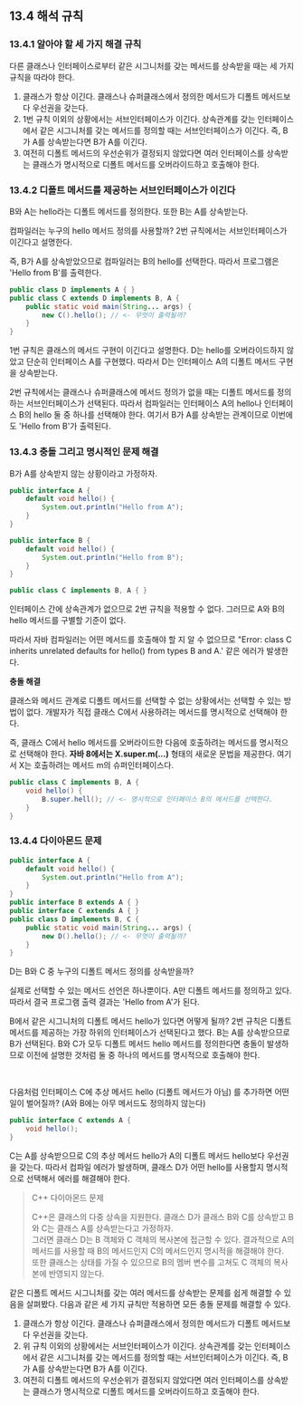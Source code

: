 ## 13.4 해석 규칙
### 13.4.1 알아야 할 세 가지 해결 규칙
다른 클래스나 인터페이스로부터 같은 시그니처를 갖는 메서드를 상속받을 때는 세 가지 규칙을 따라야 한다.
1. 클래스가 항상 이긴다. 클래스나 슈퍼클래스에서 정의한 메서드가 디폴트 메서드보다 우선권을 갖는다.
2. 1번 규칙 이외의 상황에서는 서브인터페이스가 이긴다. 상속관계를 갖는 인터페이스에서 같은 시그니처를 갖는 메서드를 정의할 때는 서브인터페이스가 이긴다. 즉, B가 A를 상속받는다면 B가 A를 이긴다.
3. 여전히 디폴트 메서드의 우선순위가 결정되지 않았다면 여러 인터페이스를 상속받는 클래스가 명시적으로 디폴트 메서드를 오버라이드하고 호출해야 한다.

### 13.4.2 디폴트 메서드를 제공하는 서브인터페이스가 이긴다
B와 A는 hello라는 디폴트 메서드를 정의한다. 또한 B는 A를 상속받는다.

컴파일러는 누구의 hello 메서드 정의를 사용할까? 2번 규칙에서는 서브인터페이스가 이긴다고 설명한다. 

즉, B가 A를 상속받았으므로 컴파일러는 B의 hello를 선택한다. 따라서 프로그램은 'Hello from B'를 출력한다.

```java
public class D implements A { }
public class C extends D implements B, A {
    public static void main(String... args) {
        new C().hello(); // <- 무엇이 출력될까?
    }
}
```

1번 규칙은 클래스의 메서드 구현이 이긴다고 설명한다. D는 hello를 오버라이드하지 않았고 단순히 인터페이스 A를 구현했다. 따라서 D는 인터페이스 A의 디폴트 메서드 구현을 상속받는다.

2번 규칙에서는 클래스나 슈퍼클래스에 메서드 정의가 없을 때는 디폴트 메서드를 정의하는 서브인터페이스가 선택된다. 따라서 컴파일러는 인터페이스 A의 hello나 인터페이스 B의 hello 둘 중 하나를 선택해야 한다.
여기서 B가 A를 상속받는 관계이므로 이번에도 'Hello from B'가 출력된다.

### 13.4.3 충돌 그리고 명시적인 문제 해결
B가 A를 상속받지 않는 상황이라고 가정하자.
```java
public interface A {
    default void hello() {
        System.out.println("Hello from A");
    }
}

public interface B {
    default void hello() {
        System.out.println("Hello from B");
    }
}

public class C implements B, A { }
```

인터페이스 간에 상속관계가 없으므로 2번 규칙을 적용할 수 없다. 그러므로 A와 B의 hello 메서드를 구별할 기준이 없다.

따라서 자바 컴파일러는 어떤 메서드를 호출해야 할 지 알 수 없으므로 "Error: class C inherits unrelated defaults for hello() from types B and A.' 같은 에러가 발생한다.

**충돌 해결**

클래스와 메서드 관계로 디폴트 메서드를 선택할 수 없는 상황에서는 선택할 수 있는 방법이 없다. 개발자가 직접 클래스 C에서 사용하려는 메서드를 명시적으로 선택해야 한다.

즉, 클래스 C에서 hello 메서드를 오버라이드한 다음에 호출하려는 메서드를 명시적으로 선택해야 한다. **자바 8에서는 X.super.m(...)** 형태의 새로운 문법을 제공한다.
여기서 X는 호출하려는 메서드 m의 슈퍼인터페이스다.
```java
public class C implements B, A {
    void hello() {
        B.super.hell(); // <- 명시적으로 인터페이스 B의 메서드를 선택한다.
    }
}
```

### 13.4.4 다이아몬드 문제
```java
public interface A {
    default void hello() {
        System.out.println("Hello from A");
    }
}
public interface B extends A { }
public interface C extends A { }
public class D implements B, C {
    public static void main(String... args) {
        new D().hello(); // <- 무엇이 출력될까?
    }
}
```

D는 B와 C 중 누구의 디폴트 메서드 정의를 상속받을까? 

실제로 선택할 수 있는 메서드 선언은 하나뿐이다. A만 디폴트 메서드를 정의하고 있다. 따라서 결국 프로그램 출력 결과는 'Hello from A'가 된다.

B에서 같은 시그니처의 디폴트 메서드 hello가 있다면 어떻게 될까? 2번 규칙은 디폴트 메서드를 제공하는 가장 하위의 인터페이스가 선택된다고 했다. B는 A를 상속받으므로 B가 선택된다.
B와 C가 모두 디폴트 메서드 hello 메서드를 정의한다면 충돌이 발생하므로 이전에 설명한 것처럼 둘 중 하나의 메서드를 명시적으로 호출해야 한다.

<br />

다음처럼 인터페이스 C에 추상 메서드 hello (디폴트 메서드가 아님) 를 추가하면 어떤 일이 벌어질까? (A와 B에는 아무 메서드도 정의하지 않는다)
```java
public interface C extends A {
    void hello();
}
```

C는 A를 상속받으므로 C의 추상 메서드 hello가 A의 디폴트 메서드 hello보다 우선권을 갖는다. 따라서 컴파일 에러가 발생하며, 클래스 D가 어떤 hello를 사용할지 명시적으로 선택해서 에러를 해결해야 한다.

> C++ 다이아몬드 문제
> 
> C++은 클래스의 다중 상속을 지원한다. 클래스 D가 클래스 B와 C를 상속받고 B와 C는 클래스 A를 상속받는다고 가정하자.  
> 그러면 클래스 D는 B 객체와 C 객체의 복사본에 접근할 수 있다. 결과적으로 A의 메서드를 사용할 때 B의 메서드인지 C의 메서드인지 명시적을 해결해야 한다.  
> 또한 클래스는 상태를 가질 수 있으므로 B의 멤버 변수를 고쳐도 C 객체의 복사본에 반영되지 않는다.

같은 디폴트 메서드 시그니처를 갖는 여러 메서드를 상속받는 문제를 쉽게 해결할 수 있음을 살펴봤다. 다음과 같은 세 가지 규칙만 적용하면 모든 충돌 문제를 해결할 수 있다.
1. 클래스가 항상 이긴다. 클래스나 슈퍼클래스에서 정의한 메서드가 디폴트 메서드보다 우선권을 갖는다.
2. 위 규칙 이외의 상황에서는 서브인터페이스가 이긴다. 상속관계를 갖는 인터페이스에서 같은 시그니처를 갖는 메서드를 정의할 때는 서브인터페이스가 이긴다. 즉, B가 A를 상속받는다면 B가 A를 이긴다.
3. 여전히 디폴트 메서드의 우선순위가 결정되지 않았다면 여러 인터페이스를 상속받는 클래스가 명시적으로 디폴트 메서드를 오버라이드하고 호출해야 한다.